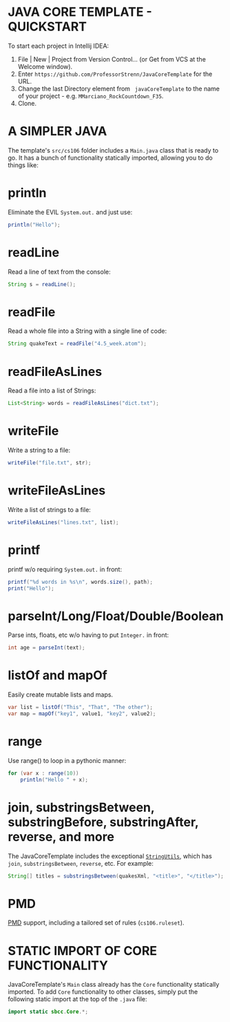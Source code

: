 # JAVA CORE TEMPLATE - QUICKSTART

To start each project in Intellij IDEA:
1. File | New | Project from Version Control... (or Get from VCS at the Welcome window).
2. Enter `https://github.com/ProfessorStrenn/JavaCoreTemplate` for the URL.
3. Change the last Directory element from ` javaCoreTemplate` to the name of your project - e.g. `MMarciano_RockCountdown_F35`.
4. Clone.

# A SIMPLER JAVA
The template's `src/cs106` folder includes a `Main.java` class that is ready to go.  It has a bunch of functionality statically imported, allowing you to do things like:

# println
Eliminate the EVIL `System.out.` and just use:
``` java
println("Hello");
```
# readLine
Read a line of text from the console:
``` java
String s = readLine();
```

# readFile
Read a whole file into a String with a single line of code:
``` java
String quakeText = readFile("4.5_week.atom");
```
# readFileAsLines
Read a file into a list of Strings:
``` java
List<String> words = readFileAsLines("dict.txt");
```
# writeFile
Write a string to a file:
``` java
writeFile("file.txt", str);
```
# writeFileAsLines
Write a list of strings to a file:
``` java
writeFileAsLines("lines.txt", list);
```
# printf
printf w/o requiring `System.out.` in front:
``` java
printf("%d words in %s\n", words.size(), path);
print("Hello");
```
# parseInt/Long/Float/Double/Boolean
Parse ints, floats, etc w/o having to put `Integer.` in front:
``` java
int age = parseInt(text);
```

# listOf and mapOf
Easily create mutable lists and maps.
``` java
var list = listOf("This", "That", "The other");
var map = mapOf("key1", value1, "key2", value2);
```

# range
Use range() to loop in a pythonic manner:
``` java
for (var x : range(10))
	println("Hello " + x);
```

# join, substringsBetween, substringBefore, substringAfter, reverse, and more
The JavaCoreTemplate includes the exceptional [`StringUtils`](https://commons.apache.org/proper/commons-lang/apidocs/org/apache/commons/lang3/StringUtils.html), which has `join`, `substringsBetween`, `reverse`, etc.  For example:
``` java
String[] titles = substringsBetween(quakesXml, "<title>", "</title>");
```

# PMD
[PMD](https://pmd.github.io/) support, including a tailored set of rules (`cs106.ruleset`).

# STATIC IMPORT OF CORE FUNCTIONALITY
JavaCoreTemplate's `Main` class already has the `Core` functionality statically imported.  To add `Core` functionality to other classes, simply put the following static import at the top of the `.java` file:
``` java
import static sbcc.Core.*;
```
